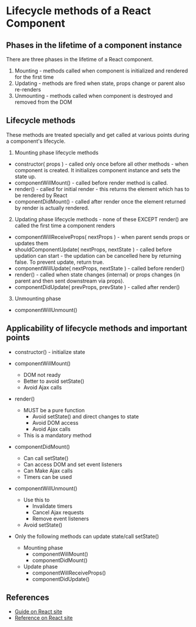 # Lifecycle methods of a React Component

## Phases in the lifetime of a component instance
There are three phases in the lifetime of a React component.
1. Mounting - methods called when component is initialized and rendered for the first time
2. Updating - methods are fired when state, props change or parent also re-renders
3. Unmounting - methods called when component is destroyed and removed from the DOM

## Lifecycle methods
These methods are treated specially and get called at various points during a component's lifecycle.

1. Mounting phase lifecycle methods
* constructor( props ) - called only once before all other methods - when component is created. It initializes component instance and sets the state up.
* componentWillMount() - called before render method is called.
* render() - called for initial render - this returns the element which has to be rendered by React
* componentDidMount() - called after render once the element returned by render is actually rendered.

2. Updating phase lifecycle methods - none of these EXCEPT render() are called the first time a component renders
* componentWillReceiveProps( nextProps ) - when parent sends props or updates them
* shouldComponentUpdate( nextProps, nextState ) - called before updation can start - the updation can be cancelled here by returning false. To prevent update, return true.
* componentWillUpdate( nextProps, nextState ) - called before render()
* render() - called when state changes (internal) or props changes (in parent and then sent downstream via props).
* componentDidUpdate( prevProps, prevState ) - called after render()

3. Unmounting phase
* componentWillUnmount()

## Applicability of lifecycle methods and important points
* constructor() - initialize state
* componentWillMount()
    * DOM not ready
    * Better to avoid setState()
    * Avoid Ajax calls
* render()
    * MUST be a pure function
        * Avoid setState() and direct changes to state
        * Avoid DOM access
        * Avoid Ajax calls
    * This is a mandatory method
* componentDidMount()
    * Can call setState()
    * Can access DOM and set event listeners
    * Can Make Ajax calls
    * Timers can be used
* componentWillUnmount()
    * Use this to
        * Invalidate timers
        * Cancel Ajax requests
        * Remove event listeners
    * Avoid setState()  
  
* Only the following methods can update state/call setState()
    * Mounting phase
        * componentWillMount()
        * componentDidMount()
    * Update phase
        * componentWillReceiveProps()
        * componentDidUpdate()

## References
* [Guide on React site](https://reactjs.org/docs/state-and-lifecycle.html)
* [Reference on React site](https://reactjs.org/docs/react-component.html)

